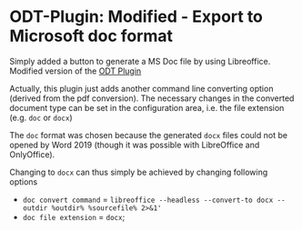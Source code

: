# ODT-Plugin: Modified - Export to Microsoft doc format

Simply added a button to generate a MS Doc file by using Libreoffice. Modified version of the [ODT Plugin](https://github.com/lpaulsen93/dokuwiki-plugin-odt)

Actually, this plugin just adds another command line converting option (derived from the pdf conversion). The necessary changes in the converted document type can be set in the configuration area, i.e. the file extension (e.g. ```doc``` or ```docx```)

The ```doc``` format was chosen because the generated ```docx``` files could not be opened by Word 2019 (though it was possible with LibreOffice and OnlyOffice).

Changing to ```docx``` can thus simply be achieved by changing following options
* ```doc convert command``` =  ```libreoffice --headless --convert-to docx --outdir %outdir% %sourcefile% 2>&1'```
* ```doc file extension```  = ```docx```;

